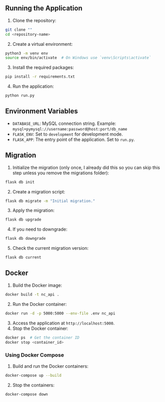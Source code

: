 ## Running the Application
1. Clone the repository:
```bash
git clone ""
cd <repository-name>
```
2. Create a virtual environment:
```bash
python3 -m venv env
source env/bin/activate  # On Windows use `venv\Scripts\activate`
```
3. Install the required packages:
```bash
pip install -r requirements.txt
```
4. Run the application:
```bash
python run.py
```

## Environment Variables
- `DATABASE_URL`: MySQL connection string. Example: `mysql+pymysql://username:password@host:port/db_name`
- `FLASK_ENV`: Set to `development` for development mode.
- `FLASK_APP`: The entry point of the application. Set to `run.py`.

## Migration
1. Initialize the migration (only once, I already did this so you can skip this step unless you remove the migrations folder):
```bash
flask db init
```
2. Create a migration script:
```bash
flask db migrate -m "Initial migration."
```
3. Apply the migration:
```bash
flask db upgrade
```
4. If you need to downgrade:
```bash
flask db downgrade
```
5. Check the current migration version:
```bash
flask db current
```

## Docker
1. Build the Docker image:
```bash
docker build -t nc_api .
```
2. Run the Docker container:
```bash
docker run -d -p 5000:5000 --env-file .env nc_api
```
3. Access the application at `http://localhost:5000`.
4. Stop the Docker container:
```bash
docker ps  # Get the container ID
docker stop <container_id>
```

### Using Docker Compose
1. Build and run the Docker containers:
```bash
docker-compose up --build
```
2. Stop the containers:
```bash
docker-compose down
```
